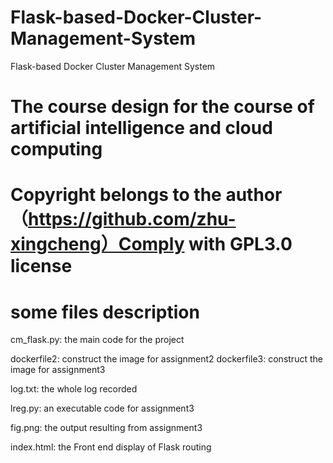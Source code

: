 # Flask-based-Docker-Cluster-Management-System
Flask-based Docker Cluster Management System

# The course design for the course of artificial intelligence and cloud computing

# Copyright belongs to the author（https://github.com/zhu-xingcheng）Comply with GPL3.0 license

# some files description

cm_flask.py: the main code for the project

dockerfile2: construct the image for assignment2
dockerfile3: construct the image for assignment3

log.txt: the whole log recorded

lreg.py: an executable code for assignment3

fig.png: the output resulting from assignment3

index.html: the Front end display of Flask routing
